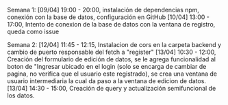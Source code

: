 Semana 1:
[09/04] 19:00 - 20:00, instalación de dependencias npm, conexión con la base de datos, configuración en GitHub 
[10/04] 13:00 - 17:00, Intento de conexion de la base de datos con la ventana de registro, queda como issue

Semana 2:
[12/04] 11:45 - 12:15, Instalacion de cors en la carpeta backend y cambio de puerto responsable del fetch a "register"
[13/04] 10:30 - 12:00, Creación del formulario de edición de datos, se le agrega funcionalidad al boton de "Ingresar 
ubicado en el login (solo se encarga de cambiar de pagina, no verifica que el usuario este registrado), se crea una 
ventana de usuario intermediaria la cual da paso a la ventana de edicion de datos.
[13/04] 14:30 - 15:00, Creación de query y actualización semifuncional de los datos.